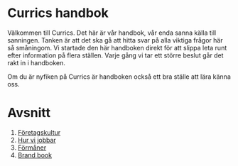 # Currics handbok

Välkommen till Currics. Det här är vår handbok, vår enda sanna källa till sanningen. Tanken är att det ska gå att hitta svar på alla viktiga frågor här så småningom. Vi startade den här handboken direkt för att slippa leta runt efter information på flera ställen. Varje gång vi tar ett större beslut går det rakt in i handboken. 

Om du är nyfiken på Currics är handboken också ett bra ställe att lära känna oss.

# Avsnitt

1. [Företagskultur](/avsnitt/kultur.md)
1. [Hur vi jobbar](/avsnitt/jobb.md)
1. [Förmåner](/avsnitt/formaner.md)
1. [Brand book](/avsnitt/brand.md)
